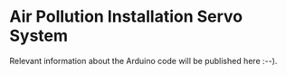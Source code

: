 # Air Pollution Installation Servo System

Relevant information about the Arduino code will be published here :--).
